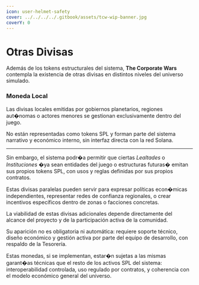 ```yaml
---
icon: user-helmet-safety
cover: ../../../../.gitbook/assets/tcw-wip-banner.jpg
coverY: 0
---
```


# Otras Divisas

Además de los tokens estructurales del sistema, **The Corporate Wars** contempla la existencia de otras divisas en distintos niveles del universo simulado.

### Moneda Local

Las divisas locales emitidas por gobiernos planetarios, regiones aut�nomas o actores menores se gestionan exclusivamente dentro del juego.

No están representadas como tokens SPL y forman parte del sistema narrativo y económico interno, sin interfaz directa con la red Solana.

***

Sin embargo, el sistema podr�a permitir que ciertas _Lealtades_ o _Instituciones_ �ya sean entidades del juego o estructuras futuras� emitan sus propios tokens SPL, con usos y reglas definidas por sus propios contratos.

Estas divisas paralelas pueden servir para expresar políticas econ�micas independientes, representar redes de confianza regionales, o crear incentivos específicos dentro de zonas o facciones concretas.

La viabilidad de estas divisas adicionales depende directamente del alcance del proyecto y de la participación activa de la comunidad.

Su aparición no es obligatoria ni automática: requiere soporte técnico, diseño económico y gestión activa por parte del equipo de desarrollo, con respaldo de la Tesorería.

Estas monedas, si se implementan, estar�n sujetas a las mismas garant�as técnicas que el resto de los activos SPL del sistema: interoperabilidad controlada, uso regulado por contratos, y coherencia con el modelo económico general del universo.
